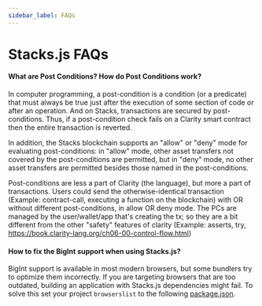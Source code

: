 ```yaml
---
sidebar_label: FAQs
---
```


# Stacks.js FAQs

#### What are Post Conditions? How do Post Conditions work?

In computer programming, a post-condition is a condition (or a predicate) that must always be true just after the execution of some section of code or after an operation. And on Stacks, transactions are secured by post-conditions. Thus, if a post-condition check fails on a Clarity smart contract then the entire transaction is reverted.

In addition, the Stacks blockchain supports an "allow" or "deny" mode for evaluating post-conditions: in "allow" mode, other asset transfers not covered by the post-conditions are permitted, but in "deny" mode, no other asset transfers are permitted besides those named in the post-conditions.

Post-conditions are less a part of Clarity (the language), but more a part of transactions.
Users could send the otherwise-identical transaction (Example: contract-call, executing a function on the blockchain) with OR without different post-conditions, in allow OR deny mode.
The PCs are managed by the user/wallet/app that's creating the tx; so they are a bit different from the other "safety" features of clarity (Example: asserts, try, https://book.clarity-lang.org/ch06-00-control-flow.html)

#### How to fix the BigInt support when using Stacks.js?

BigInt support is available in most modern browsers, but some bundlers try to optimize them incorrectly. If you are targeting browsers that are too outdated, building an application with Stacks.js dependencies might fail.
To solve this set your project `browserslist` to the following [package.json](https://github.com/hirosystems/stacks.js-starters/blob/efb93261b59494f4eb34a7cb5db5d82a84bd3b7c/templates/template-react/package.json#L34-L40).
